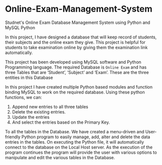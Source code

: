 # Online-Exam-Management-System

Studnet's Online Exam Database Management System using Python and MySQL Python

In this project, I have designed a database that will keep record of students, their subjects and the online exam they give. This project is helpful for students to take examination online by giving them the examination link automatically. 

This project has been developed using MySQL software and Python Programming language. The required Database is `Online Exam` and has three Tables that are ‘Student’, ‘Subject’ and ‘Exam’. These are the three entities in this Database

In this project I have created multiple Python based modules and function binding MySQL to work on the required database. Using these python functions, we can:
1. Append new entries to all three tables
2. Delete the existing entries.
3. Update the entries
4. And select the entries based on the Primary Key.

To all the tables in the Database. We have created a menu-driven and User-friendly Python program to easily manage, add, alter and delete the data entries in the tables. On executing the Python file, it will automatically connect to the database on the Local Host server. As the execution of the program continues the program will provide the user with various options to manipulate and edit the various tables in the Database.

